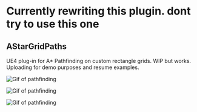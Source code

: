 # Currently rewriting this plugin. dont try to use this one

## AStarGridPaths
UE4 plug-in for A* Pathfinding on custom rectangle grids. WIP but works. Uploading for demo purposes and resume examples.


![Gif of pathfinding](https://github.com/Dn2/AStarGridPaths/blob/main/Gifs/interpMove.gif?raw=true)

![Gif of pathfinding](https://github.com/Dn2/AStarGridPaths/blob/main/Gifs/snek.gif?raw=true)

![Gif of pathfinding](https://thumbs.gfycat.com/OblongLawfulCattle-size_restricted.gif)


